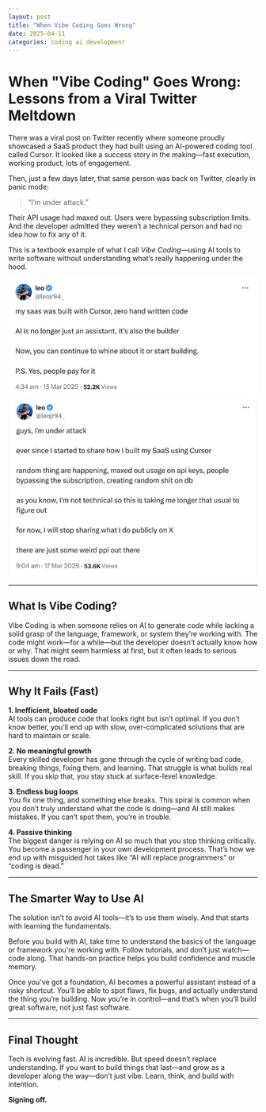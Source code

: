 ```yaml
---
layout: post
title: "When Vibe Coding Goes Wrong"
date: 2025-04-11
categories: coding ai development
---
```


# When "Vibe Coding" Goes Wrong: Lessons from a Viral Twitter Meltdown

There was a viral post on Twitter recently where someone proudly showcased a SaaS product they had built using an AI-powered coding tool called Cursor. It looked like a success story in the making—fast execution, working product, lots of engagement.

Then, just a few days later, that same person was back on Twitter, clearly in panic mode:

> “I’m under attack.”

Their API usage had maxed out. Users were bypassing subscription limits. And the developer admitted they weren’t a technical person and had no idea how to fix any of it.

This is a textbook example of what I call *Vibe Coding*—using AI tools to write software without understanding what’s really happening under the hood.

![Viral Twitter Post Example](/assets/img/viral_post.jpeg)

---

## What Is Vibe Coding?

Vibe Coding is when someone relies on AI to generate code while lacking a solid grasp of the language, framework, or system they’re working with. The code might work—for a while—but the developer doesn’t actually know how or why. That might seem harmless at first, but it often leads to serious issues down the road.

---

## Why It Fails (Fast)

**1. Inefficient, bloated code**  
AI tools can produce code that looks right but isn’t optimal. If you don’t know better, you’ll end up with slow, over-complicated solutions that are hard to maintain or scale.

**2. No meaningful growth**  
Every skilled developer has gone through the cycle of writing bad code, breaking things, fixing them, and learning. That struggle is what builds real skill. If you skip that, you stay stuck at surface-level knowledge.

**3. Endless bug loops**  
You fix one thing, and something else breaks. This spiral is common when you don’t truly understand what the code is doing—and AI still makes mistakes. If you can’t spot them, you’re in trouble.

**4. Passive thinking**  
The biggest danger is relying on AI so much that you stop thinking critically. You become a passenger in your own development process. That’s how we end up with misguided hot takes like “AI will replace programmers” or “coding is dead.”

---

## The Smarter Way to Use AI

The solution isn’t to avoid AI tools—it’s to use them wisely. And that starts with learning the fundamentals.

Before you build with AI, take time to understand the basics of the language or framework you're working with. Follow tutorials, and don’t just watch—code along. That hands-on practice helps you build confidence and muscle memory.

Once you've got a foundation, AI becomes a powerful assistant instead of a risky shortcut. You’ll be able to spot flaws, fix bugs, and actually understand the thing you’re building. Now you’re in control—and that’s when you’ll build great software, not just fast software.

---

## Final Thought

Tech is evolving fast. AI is incredible. But speed doesn’t replace understanding. If you want to build things that last—and grow as a developer along the way—don’t just vibe. Learn, think, and build with intention.

**Signing off.**
